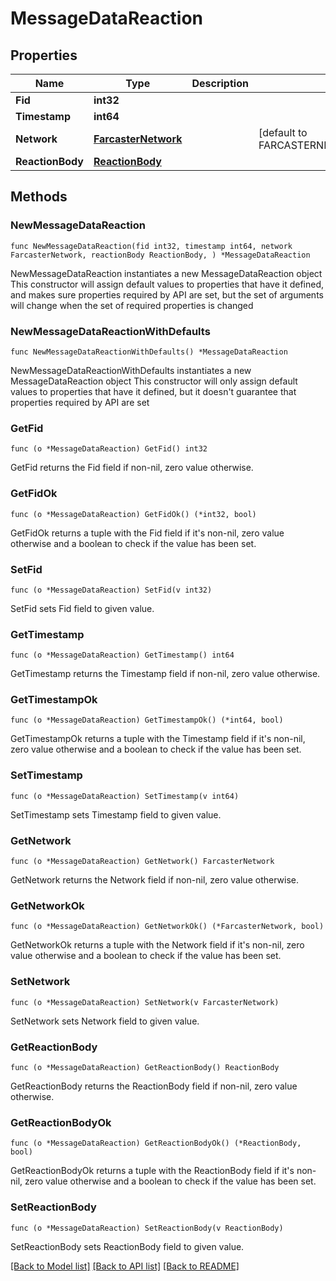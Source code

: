 # MessageDataReaction

## Properties

Name | Type | Description | Notes
------------ | ------------- | ------------- | -------------
**Fid** | **int32** |  | 
**Timestamp** | **int64** |  | 
**Network** | [**FarcasterNetwork**](FarcasterNetwork.md) |  | [default to FARCASTERNETWORK_MAINNET]
**ReactionBody** | [**ReactionBody**](ReactionBody.md) |  | 

## Methods

### NewMessageDataReaction

`func NewMessageDataReaction(fid int32, timestamp int64, network FarcasterNetwork, reactionBody ReactionBody, ) *MessageDataReaction`

NewMessageDataReaction instantiates a new MessageDataReaction object
This constructor will assign default values to properties that have it defined,
and makes sure properties required by API are set, but the set of arguments
will change when the set of required properties is changed

### NewMessageDataReactionWithDefaults

`func NewMessageDataReactionWithDefaults() *MessageDataReaction`

NewMessageDataReactionWithDefaults instantiates a new MessageDataReaction object
This constructor will only assign default values to properties that have it defined,
but it doesn't guarantee that properties required by API are set

### GetFid

`func (o *MessageDataReaction) GetFid() int32`

GetFid returns the Fid field if non-nil, zero value otherwise.

### GetFidOk

`func (o *MessageDataReaction) GetFidOk() (*int32, bool)`

GetFidOk returns a tuple with the Fid field if it's non-nil, zero value otherwise
and a boolean to check if the value has been set.

### SetFid

`func (o *MessageDataReaction) SetFid(v int32)`

SetFid sets Fid field to given value.


### GetTimestamp

`func (o *MessageDataReaction) GetTimestamp() int64`

GetTimestamp returns the Timestamp field if non-nil, zero value otherwise.

### GetTimestampOk

`func (o *MessageDataReaction) GetTimestampOk() (*int64, bool)`

GetTimestampOk returns a tuple with the Timestamp field if it's non-nil, zero value otherwise
and a boolean to check if the value has been set.

### SetTimestamp

`func (o *MessageDataReaction) SetTimestamp(v int64)`

SetTimestamp sets Timestamp field to given value.


### GetNetwork

`func (o *MessageDataReaction) GetNetwork() FarcasterNetwork`

GetNetwork returns the Network field if non-nil, zero value otherwise.

### GetNetworkOk

`func (o *MessageDataReaction) GetNetworkOk() (*FarcasterNetwork, bool)`

GetNetworkOk returns a tuple with the Network field if it's non-nil, zero value otherwise
and a boolean to check if the value has been set.

### SetNetwork

`func (o *MessageDataReaction) SetNetwork(v FarcasterNetwork)`

SetNetwork sets Network field to given value.


### GetReactionBody

`func (o *MessageDataReaction) GetReactionBody() ReactionBody`

GetReactionBody returns the ReactionBody field if non-nil, zero value otherwise.

### GetReactionBodyOk

`func (o *MessageDataReaction) GetReactionBodyOk() (*ReactionBody, bool)`

GetReactionBodyOk returns a tuple with the ReactionBody field if it's non-nil, zero value otherwise
and a boolean to check if the value has been set.

### SetReactionBody

`func (o *MessageDataReaction) SetReactionBody(v ReactionBody)`

SetReactionBody sets ReactionBody field to given value.



[[Back to Model list]](../README.md#documentation-for-models) [[Back to API list]](../README.md#documentation-for-api-endpoints) [[Back to README]](../README.md)


